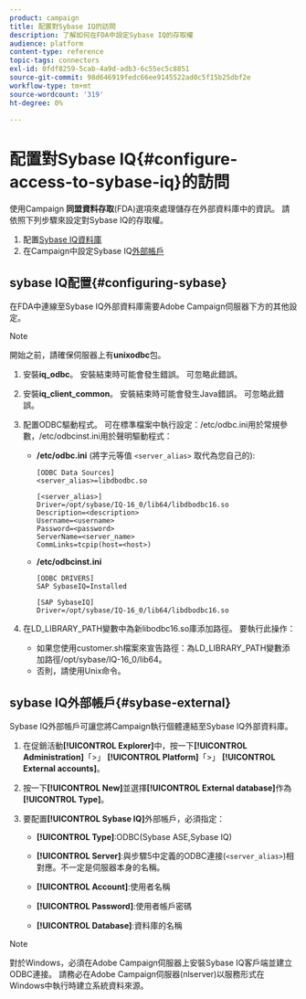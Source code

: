 ```yaml
---
product: campaign
title: 配置對Sybase IQ的訪問
description: 了解如何在FDA中設定Sybase IQ的存取權
audience: platform
content-type: reference
topic-tags: connectors
exl-id: 0fdf8259-5cab-4a9d-adb3-6c55ec5c8851
source-git-commit: 98d646919fedc66ee9145522ad0c5f15b25dbf2e
workflow-type: tm+mt
source-wordcount: '319'
ht-degree: 0%

---
```


# 配置對Sybase IQ{#configure-access-to-sybase-iq}的訪問

使用Campaign **同盟資料存取**(FDA)選項來處理儲存在外部資料庫中的資訊。 請依照下列步驟來設定對Sybase IQ的存取權。

1. 配置[Sybase IQ資料庫](#configuring-sybase)
1. 在Campaign中設定Sybase IQ[外部帳戶](#sybase-external)

## sybase IQ配置{#configuring-sybase}

在FDA中連線至Sybase IQ外部資料庫需要Adobe Campaign伺服器下方的其他設定。

>[!NOTE]
>
>開始之前，請確保伺服器上有&#x200B;**unixodbc**&#x200B;包。

1. 安裝&#x200B;**iq_odbc**。 安裝結束時可能會發生錯誤。 可忽略此錯誤。

1. 安裝&#x200B;**iq_client_common**。 安裝結束時可能會發生Java錯誤。 可忽略此錯誤。

1. 配置ODBC驅動程式。 可在標準檔案中執行設定：/etc/odbc.ini用於常規參數，/etc/odbcinst.ini用於聲明驅動程式：

   * **/etc/odbc.ini** (將字元等值 `<server_alias>` 取代為您自己的):

      ```
      [ODBC Data Sources]
      <server_alias>=libdbodbc.so
      
      [<server_alias>]
      Driver=/opt/sybase/IQ-16_0/lib64/libdbodbc16.so
      Description=<description>
      Username=<username>
      Password=<password>
      ServerName=<server_name>
      CommLinks=tcpip(host=<host>)
      ```

   * **/etc/odbcinst.ini**

      ```
      [ODBC DRIVERS]
      SAP SybaseIQ=Installed
      
      [SAP SybaseIQ]
      Driver=/opt/sybase/IQ-16_0/lib64/libdbodbc16.so
      ```

1. 在LD_LIBRARY_PATH變數中為新libodbc16.so庫添加路徑。 要執行此操作：

   * 如果您使用customer.sh檔案來宣告路徑：為LD_LIBRARY_PATH變數添加路徑/opt/sybase/IQ-16_0/lib64。
   * 否則，請使用Unix命令。

## sybase IQ外部帳戶{#sybase-external}

Sybase IQ外部帳戶可讓您將Campaign執行個體連結至Sybase IQ外部資料庫。

1. 在促銷活動&#x200B;**[!UICONTROL Explorer]**&#x200B;中，按一下&#x200B;**[!UICONTROL Administration]**「>」 **[!UICONTROL Platform]**「>」 **[!UICONTROL External accounts]**。

1. 按一下&#x200B;**[!UICONTROL New]**&#x200B;並選擇&#x200B;**[!UICONTROL External database]**&#x200B;作為&#x200B;**[!UICONTROL Type]**。

1. 要配置&#x200B;**[!UICONTROL Sybase IQ]**&#x200B;外部帳戶，必須指定：

   * **[!UICONTROL Type]**:ODBC(Sybase ASE,Sybase IQ)

   * **[!UICONTROL Server]**:與步驟5中定義的ODBC連接(`<server_alias>`)相對應。不一定是伺服器本身的名稱。

   * **[!UICONTROL Account]**:使用者名稱

   * **[!UICONTROL Password]**:使用者帳戶密碼

   * **[!UICONTROL Database]**:資料庫的名稱

>[!NOTE]
>
>對於Windows，必須在Adobe Campaign伺服器上安裝Sybase IQ客戶端並建立ODBC連接。 請務必在Adobe Campaign伺服器(nlserver)以服務形式在Windows中執行時建立系統資料來源。
